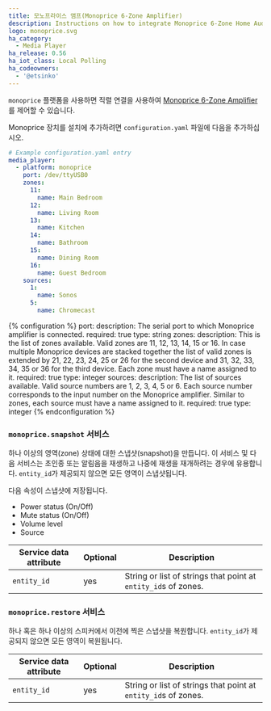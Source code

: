 ```yaml
---
title: 모노프라이스 앰프(Monoprice 6-Zone Amplifier)
description: Instructions on how to integrate Monoprice 6-Zone Home Audio Controller into Home Assistant.
logo: monoprice.svg
ha_category:
  - Media Player
ha_release: 0.56
ha_iot_class: Local Polling
ha_codeowners:
  - '@etsinko'
---
```


`monoprice` 플랫폼을 사용하면 직렬 연결을 사용하여 [Monoprice 6-Zone Amplifier](https://www.monoprice.com/product?p_id=10761)를 제어할 수 있습니다.

Monoprice 장치를 설치에 추가하려면 `configuration.yaml` 파일에 다음을 추가하십시오.

```yaml
# Example configuration.yaml entry
media_player:
  - platform: monoprice
    port: /dev/ttyUSB0
    zones:
      11:
        name: Main Bedroom
      12:
        name: Living Room
      13:
        name: Kitchen
      14:
        name: Bathroom
      15:
        name: Dining Room
      16:
        name: Guest Bedroom
    sources:
      1:
        name: Sonos
      5:
        name: Chromecast
```

{% configuration %}
port:
  description: The serial port to which Monoprice amplifier is connected.
  required: true
  type: string
zones:
  description: This is the list of zones available. Valid zones are 11, 12, 13, 14, 15 or 16. In case multiple Monoprice devices are stacked together the list of valid zones is extended by 21, 22, 23, 24, 25 or 26 for the second device and 31, 32, 33, 34, 35 or 36 for the third device. Each zone must have a name assigned to it.
  required: true
  type: integer
sources:
  description: The list of sources available. Valid source numbers are 1, 2, 3, 4, 5 or 6. Each source number corresponds to the input number on the Monoprice amplifier. Similar to zones, each source must have a name assigned to it.
  required: true
  type: integer
{% endconfiguration %}

### `monoprice.snapshot` 서비스

하나 이상의 영역(zone) 상태에 대한 스냅샷(snapshot)을 만듭니다. 이 서비스 및 다음 서비스는 초인종 또는 알림음을 재생하고 나중에 재생을 재개하려는 경우에 유용합니다. `entity_id`가 제공되지 않으면 모든 영역이 스냅샷됩니다.

다음 속성이 스냅샷에 저장됩니다.
- Power status (On/Off)
- Mute status (On/Off)
- Volume level
- Source

| Service data attribute | Optional | Description |
| ---------------------- | -------- | ----------- |
| `entity_id` | yes | String or list of strings that point at `entity_id`s of zones.

### `monoprice.restore` 서비스

하나 혹은 하나 이상의 스피커에서 이전에 찍은 스냅샷을 복원합니다. `entity_id`가 제공되지 않으면 모든 영역이 복원됩니다.

| Service data attribute | Optional | Description |
| ---------------------- | -------- | ----------- |
| `entity_id` | yes | String or list of strings that point at `entity_id`s of zones.
